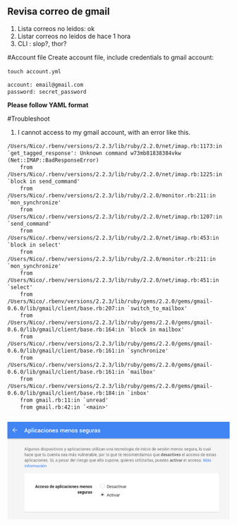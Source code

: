 ## Revisa correo de gmail

1. Lista correos no leidos: ok
2. Listar correos no leidos de hace 1 hora
3. CLI : slop?, thor?




#Account file
Create account file, include credentials to gmail account:

`touch account.yml`

```
account: email@gmail.com
password: secret_password
```
**Please follow YAML format**

#Troubleshoot

1. I cannot access to my gmail account, with an error like this.


```
/Users/Nico/.rbenv/versions/2.2.3/lib/ruby/2.2.0/net/imap.rb:1173:in `get_tagged_response': Unknown command w73mb81838384vkw (Net::IMAP::BadResponseError)
	from /Users/Nico/.rbenv/versions/2.2.3/lib/ruby/2.2.0/net/imap.rb:1225:in `block in send_command'
	from /Users/Nico/.rbenv/versions/2.2.3/lib/ruby/2.2.0/monitor.rb:211:in `mon_synchronize'
	from /Users/Nico/.rbenv/versions/2.2.3/lib/ruby/2.2.0/net/imap.rb:1207:in `send_command'
	from /Users/Nico/.rbenv/versions/2.2.3/lib/ruby/2.2.0/net/imap.rb:453:in `block in select'
	from /Users/Nico/.rbenv/versions/2.2.3/lib/ruby/2.2.0/monitor.rb:211:in `mon_synchronize'
	from /Users/Nico/.rbenv/versions/2.2.3/lib/ruby/2.2.0/net/imap.rb:451:in `select'
	from /Users/Nico/.rbenv/versions/2.2.3/lib/ruby/gems/2.2.0/gems/gmail-0.6.0/lib/gmail/client/base.rb:207:in `switch_to_mailbox'
	from /Users/Nico/.rbenv/versions/2.2.3/lib/ruby/gems/2.2.0/gems/gmail-0.6.0/lib/gmail/client/base.rb:164:in `block in mailbox'
	from /Users/Nico/.rbenv/versions/2.2.3/lib/ruby/gems/2.2.0/gems/gmail-0.6.0/lib/gmail/client/base.rb:161:in `synchronize'
	from /Users/Nico/.rbenv/versions/2.2.3/lib/ruby/gems/2.2.0/gems/gmail-0.6.0/lib/gmail/client/base.rb:161:in `mailbox'
	from /Users/Nico/.rbenv/versions/2.2.3/lib/ruby/gems/2.2.0/gems/gmail-0.6.0/lib/gmail/client/base.rb:184:in `inbox'
	from gmail.rb:11:in `unread'
	from gmail.rb:42:in `<main>'
  ```

  ![Alt text](img/gmail_setting.png)
